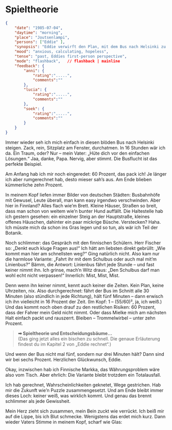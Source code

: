 # Spieltheorie

```json
{
    "date": "1985-07-04",
    "daytime": "morning",
    "place": "Joutsenlampi",
    "persons": ["Eddie" ],
    "synopsis": "Eddie verwirft den Plan, mit dem Bus nach Helsinki zu fliehen – zu riskant, die Erfolgschance liegt unter zehn Prozent.",
    "mood": "anxious, calculating, hopeless",
    "tense": "past, Eddies first-person perspective",
    "mode": "flashback",   // flashback | mainline
    "feedback": {
        "anni": {
            "rating":".....",
            "comments":""
        },
        "lucia": {
            "rating":".....",
            "comments":""
        },
        "soek": {
            "rating":".....",
            "comments":""
        }
    }
}
```

Immer wieder seh ich mich einfach in diesen blöden Bus nach Helsinki steigen.
Zack, rein, Sitzplatz am Fenster, durchatmen. In 16 Stunden wär ich da. Ein
Traum, oder? Nur – mein Vater: „Hüte dich vor den einfachen Lösungen.“ Jaa,
danke, Papa. Nervig, aber stimmt. Die Busflucht ist das perfekte Beispiel.

Am Anfang hab ich mir noch eingeredet: 60 Prozent, das pack ich! Je länger ich
aber rumgerechnet hab, desto mieser sah’s aus. Am Ende blieben kümmerliche zehn
Prozent.

In meinem Kopf liefen immer Bilder von deutschen Städten: Busbahnhöfe mit
Gewusel, Leute überall, man kann easy irgendwo verschwinden. Aber hier in
Finnland? Alles flach wie’m Brett. Kleine Häuser, Straßen so breit, dass man
schon von weitem wie’n bunter Hund auffällt. Die Haltestelle hab ich gestern
gesehen: ein einzelner Steig an der Hauptstraße, kleines offenes Häuschen,
dahinter ein paar mickrige Büsche. Verstecken? Haha. Ich müsste mich da schon
ins Gras legen und so tun, als wär ich Teil der Botanik.

Noch schlimmer: das Gespräch mit den finnischen Schülern. Herr Fischer so:
„Denkt euch kluge Fragen aus!“ Ich hätt am liebsten direkt gebrüllt: „Wie kommt
man hier am schnellsten weg?“ Ging natürlich nicht. Also kam nur die harmlose
Variante: „Fahrt ihr mit dem Schulbus oder auch mal mit’m Linienbus?“ Bämm, die
Antwort: Linienbus fährt jede Stunde – und fast keiner nimmt ihn. Ich grinse,
mach’n Witz draus: „Den Schulbus darf man wohl echt nicht verpassen!“ Innerlich:
Mist, Mist, Mist.

Denn wenn ihn keiner nimmt, kennt auch keiner die Zeiten. Kein Plan, keine
Uhrzeiten, nix. Also durchgerechnet: fährt der Bus im Schnitt alle 30 Minuten
(also stündlich in jede Richtung), hält fünf Minuten – dann erwisch ich ihn
vielleicht in 16 Prozent der Zeit. (Im Kopf: 1 – (55/60)², ja, ich weiß.) Und
das kommt noch oben drauf zu den restlichen Risiken: 60 Prozent, dass der Fahrer
mein Geld nicht nimmt. Oder dass Mielke mich am nächsten Halt einfach packt und
rauszerrt. Bleiben – Trommelwirbel – unter zehn Prozent.

> **➡ Spieltheorie und Entscheidungsbäume...**\
> (Das ging jetzt alles ein bischen zu schnell. Die genaue Erläuterung findest du im Kapitel 2 von „Eddie rechnet“.)

Und wenn der Bus nicht mal fünf, sondern nur drei Minuten hält? Dann sind wir
bei sechs Prozent. Herzlichen Glückwunsch, Eddie.

Okay, inzwischen hab ich Finnische Markka, das Währungsproblem wäre also vom
Tisch. Aber ehrlich: Die Variante bleibt trotzdem ein Totalausfall.

Ich hab gerechnet, Wahrscheinlichkeiten geknetet, Wege gestrichen. Hab mir die
Zukunft wie’n Puzzle zusammengesetzt. Und am Ende bleibt immer dieses Loch:
keiner weiß, was wirklich kommt. Und genau das brennt schlimmer als jede
Gewissheit.

Mein Herz zieht sich zusammen, mein Bein zuckt wie verrückt. Ich beiß mir auf
die Lippe, bis ich Blut schmecke. Wenigstens das erdet mich kurz. Dann wieder
Vaters Stimme in meinem Kopf, scharf wie Glas:
